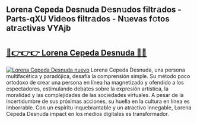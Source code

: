 ## Lorena Cepeda Desnuda D𝚎sn𝚞dos filtr𝚊dos - Parts-qXU Vid𝚎os filtr𝚊dos - N𝚞evas f𝚘tos atr𝚊ctivas VYAjb

# <h2><a href="http://mb3pezw.tromn.icu/?c=Lorena+Cepeda+Desnuda">🔗👉👉👉 Lorena Cepeda Desnuda 🔗🔗</a></h2>

[![Lorena Cepeda Desnuda nuevo](https://i.imgur.com/pEAQMta.gif)](http://mb3pezw.tromn.icu/?c=Lorena+Cepeda+Desnuda)
Lorena Cepeda Desnuda, una persona multifacética y paradójica, desafía la comprensión simple. Su método poco ortodoxo de crear una persona en línea ha magnetizado y ofendido a los espectadores, estimulando debates sobre la expresión artística, la moralidad y las complejidades de las sociedades virtuales. A pesar de la incertidumbre de sus próximas acciones, su huella en la cultura en línea es imborrable. Con un espíritu inquebrantable y un atractivo innegable, Lorena Cepeda Desnuda impact en los medios digitales es transformador.
